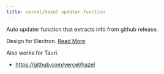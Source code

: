```yaml
---
title: vercel/hazel updater function
---
```


Auto updater function that extracts info from github release. 

Design for Electron. [Read More](https://www.electronjs.org/docs/latest/tutorial/updates#step-1-deploying-an-update-server)

Also works for Tauri.

- https://github.com/vercel/hazel